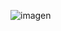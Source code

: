 ![imagen](https://user-images.githubusercontent.com/107906374/185844562-f870b504-13ea-474e-8586-eb8d148ddefb.png)

